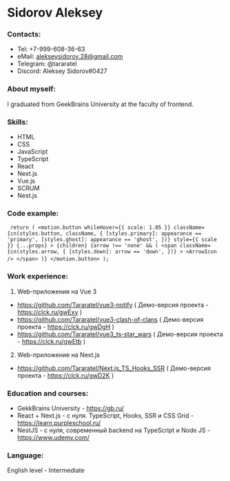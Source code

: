 # Sidorov Aleksey

### Contacts:

* Tel: +7-999-608-36-63
* eMail: alekseysidorov.28@gmail.com
* Telegram: @tararatel
* Discord: Aleksey Sidorov#0427

### About myself:

I graduated from GeekBrains University at the faculty of frontend.

### Skills:

* HTML
* CSS
* JavaScript
* TypeScript
* React
* Next.js
* Vue.js
* SCRUM
* Nest.js

### Code example:

` ` `
	return (
		<motion.button
			whileHover={{ scale: 1.05 }}
			className={cn(styles.button, className, {
				[styles.primary]: appearance == 'primary',
				[styles.ghost]: appearance == 'ghost',
			})}
			style={{ scale }}
			{...props}
		>
			{children}
			{arrow !== 'none' && (
				<span
					className={cn(styles.arrow, {
						[styles.down]: arrow == 'down',
					})}
				>
					<ArrowIcon />
				</span>
			)}
		</motion.button>
	);
` ` `

### Work experience:

1. Web-приложения на Vue 3
* https://github.com/Tararatel/vue3-notify ( Демо-версия проекта - https://clck.ru/gwExy )
* https://github.com/Tararatel/vue3-clash-of-clans ( Демо-версия проекта - https://clck.ru/gwDgH )
* https://github.com/Tararatel/vue3_ts-star_wars ( Демо-версия проекта - https://clck.ru/gwEtb )
2. Web-приложение на Next.js
* https://github.com/Tararatel/Next.js_TS_Hooks_SSR ( Демо-версия проекта - https://clck.ru/gwD2K )

### Education and courses:
* GekkBrains University - https://gb.ru/
* React + Next.js - с нуля. TypeScript, Hooks, SSR и CSS Grid - https://learn.purpleschool.ru/
* NestJS - с нуля, современный backend на TypeScript и Node JS - https://www.udemy.com/

### Language:
English level - Intermediate
